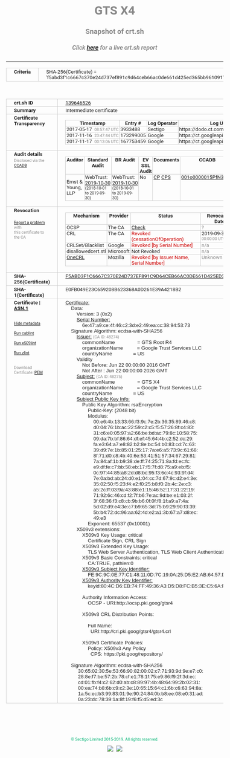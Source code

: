 # GTS X4
### Snapshot of crt.sh
##### Click [here](https://crt.sh/?q=F5ABD3F1C6667C370E24D737EF891C9D64CEB66AC0DE661D425ED365BB961091) for a live crt.sh report

---
<!DOCTYPE HTML PUBLIC "-//W3C//DTD HTML 4.0 Transitional//EN">
<HTML>
<HEAD>
  <META http-equiv="Content-Type" content="text/html; charset=UTF-8">
  <TITLE>crt.sh | f5abd3f1c6667c370e24d737ef891c9d64ceb66ac0de661d425ed365bb961091</TITLE>
  <META name="description" content="Free CT Log Certificate Search Tool from Sectigo (formerly Comodo CA)">
  <META name="keywords" content="crt.sh, CT, Certificate Transparency, Certificate Search, SSL Certificate, Sectigo, Comodo CA">
  <LINK href="//fonts.googleapis.com/css?family=Roboto+Mono|Roboto:400,400i,700,700i" rel="stylesheet">
  <STYLE type="text/css">
    a {
      white-space: nowrap;
    }
    body {
      color: #888888;
      font: 12pt Roboto, sans-serif;
      padding-top: 10px;
      text-align: center
    }
    form {
      margin: 0px
    }
    span {
      border-radius: 10px
    }
    span.heading {
      color: #888888;
      font: 12pt Roboto, sans-serif
    }
    span.title {
      background-color: #00B373;
      color: #FFFFFF;
      font: bold 18pt Roboto, sans-serif;
      padding: 0px 5px
    }
    span.text {
      color: #888888;
      font: 10pt Roboto, sans-serif
    }
    span.whiteongrey {
      background-color: #D9D9D6;
      color: #FFFFFF;
      font: bold 18pt Roboto, sans-serif;
      padding: 0px 5px
    }
    table {
      border-collapse: collapse;
      color: #222222;
      font: 10pt Roboto, sans-serif;
      margin-left: auto;
      margin-right: auto
    }
    table.options {
      border: none;
      margin-left: 10px
    }
    td, th {
      border: 1px solid #CCCCCC;
      padding: 0px 2px;
      text-align: left;
      vertical-align: top
    }
    td.outer, th.outer {
      border: 1px solid #CCCCCC;
      padding: 2px 20px;
      text-align: left
    }
    th.heading {
      color: #888888;
      font: bold italic 12pt Roboto, sans-serif;
      padding: 20px 0px 0px;
      text-align: center
    }
    th.options, td.options {
      border: none;
      vertical-align: middle
    }
    td.text {
      font: 10pt "Roboto Mono", sans-serif;
      padding: 2px 20px
    }
    td.heading {
      border: none;
      color: #888888;
      font: 12pt Roboto, sans-serif;
      padding-top: 20px;
      text-align: center
    }
    table.lint td, th {
      text-align: center
    }
    .button {
      background-color: #00B373;
      border-radius: 10px;
      color: #FFFFFF;
      font: bold 13pt Roboto, sans-serif
    }
    .copyright {
      font: 8pt Roboto, sans-serif;
      color: #00B373
    }
    .input {
      border: 1px solid #888888;
      font-weight: bold;
      text-align: center
    }
    .small {
      font: 8pt Roboto, sans-serif;
      color: #888888
    }
    .error {
      background-color: #FFDFDF;
      color: #CC0000;
      font-weight: bold
    }
    .fatal {
      background-color: #0000AA;
      color: #FFFFFF;
      font-weight: bold
    }
    .notice {
      background-color: #FFFFDF;
      color: #606000
    }
    .warning {
      background-color: #FFEFDF;
      color: #DF6000
    }
  </STYLE>
</HEAD>
<BODY>

<TABLE>
  <TR>
    <TH class="outer">Criteria</TH>
    <TD class="outer">SHA-256(Certificate) = 'f5abd3f1c6667c370e24d737ef891c9d64ceb66ac0de661d425ed365bb961091'</TD>
  </TR>
</TABLE>
<BR>
<TABLE>
  <TR>
    <TH class="outer">crt.sh ID</TH>
    <TD class="outer"><A href="?id=139646526">139646526</A></TD>
  </TR>
  <TR>
    <TH class="outer">Summary</TH>
    <TD class="outer">Intermediate certificate</TD>
  </TR>
  <TR>
    <TH class="outer">Certificate<BR>Transparency</TH>
    <TD class="outer">
<TABLE class="options" style="margin-left:0px">
  <TR>
    <TH>Timestamp</TH>
    <TH>Entry #</TH>
    <TH>Log Operator</TH>
    <TH>Log URL</TH>
  </TR>
  <TR>
    <TD>2017-05-17&nbsp; <FONT class="small">08:57:47 UTC</FONT></TD>
    <TD>3933488</TD>
    <TD>Sectigo</TD>
    <TD>https://dodo.ct.comodo.com</TD>
  </TR>
  <TR>
    <TD>2017-11-16&nbsp; <FONT class="small">23:47:44 UTC</FONT></TD>
    <TD>173299005</TD>
    <TD>Google</TD>
    <TD>https://ct.googleapis.com/pilot</TD>
  </TR>
  <TR>
    <TD>2017-11-17&nbsp; <FONT class="small">00:13:06 UTC</FONT></TD>
    <TD>167753459</TD>
    <TD>Google</TD>
    <TD>https://ct.googleapis.com/rocketeer</TD>
  </TR>
</TABLE>
    </TD>
  </TR>
  <TR>
    <TH class="outer">Audit details<BR>
      <DIV class="small" style="padding-top:3px">Disclosed via the
        <A href="//ccadb-public.secure.force.com/mozilla/PublicAllIntermediateCerts" target="_blank">CCADB</A></DIV>
    </TH>
    <TD class="outer">
<TABLE class="options" style="margin-left:0px">
  <TR>
    <TH>Auditor</TH>
    <TH>Standard Audit</TH>
    <TH>BR Audit</TH>
    <TH>EV SSL Audit</TH>
    <TH>Documents</TH>
    <TH>CCADB</TH>
    <TH>Root Owner / Certificate</TH>
  </TR>
  <TR>
    <TD style="vertical-align:middle">Ernst & Young, LLP</TD>
    <TD>WebTrust:
      <A href="https://www.cpacanada.ca/generichandlers/CPACHandler.ashx?attachmentid=236832" target="_blank">2019-10-30</A>
      <BR><FONT style="font-size:8pt">(2018-10-01 to 2019-09-30)</FONT></TD>
    <TD>WebTrust:
      <A href="https://www.cpacanada.ca/generichandlers/CPACHandler.ashx?attachmentid=236833" target="_blank">2019-10-30</A>
      <BR><FONT style="font-size:8pt">(2018-10-01 to 2019-09-30)</FONT></TD>
    <TD>No    <TD>
      <A href="https://static.googleusercontent.com/media/pki.goog/en//GTS-CP-1.9.pdf" target="blank">CP</A>
      <A href="https://static.googleusercontent.com/media/pki.goog/en//GTS-CPS-2.14.pdf" target="blank">CPS</A>
    </TD>
    <TD><A href="//ccadb.force.com/001o0000015PfN3AAK" target="_blank">001o0000015PfN3AAK</A></TD>
    <TD><A href="/?id=139646525">Google Trust Services LLC (GTS)</A></TD>
  </TR>
</TABLE>
    </TD>
  </TR>
  <TR>
    <TH class="outer">Revocation<BR><BR>
      <DIV class="small" style="padding-top:3px"><A href="?id=139646526&opt=problemreporting">Report a problem</A> with<BR>this certificate to the CA</DIV></TH>
    <TD class="outer">
      <TABLE class="options" style="margin-left:0px">
        <TR>
          <TH>Mechanism</TH>
          <TH>Provider</TH>
          <TH>Status</TH>
          <TH>Revocation Date</TH>
          <TH>Last Observed in CRL</TH>
          <TH>Last Checked <SPAN style="color:#CC0000;vertical-align:middle;font-size:70%;font-weight:normal">(Error)</SPAN></TH>
        </TR>
        <TR>
          <TD>OCSP</TD>
          <TD>The CA</TD>
          <TD><A href="?id=139646526&opt=ocsp">Check</A></TD>
          <TD><SPAN style="color:#888888">?</SPAN></TD>
          <TD><SPAN style="color:#888888">n/a</SPAN></TD>
          <TD><SPAN style="color:#888888">?</SPAN></TD>
        </TR>
        <TR>
          <TD>CRL</TD>
          <TD>The CA</TD>
          <TD><SPAN style="color:#CC0000">Revoked (cessationOfOperation)</SPAN></TD><TD>2019-09-30&nbsp; <FONT class="small">00:00:00 UTC</FONT></TD><TD>2019-09-30&nbsp; <FONT class="small">16:51:39 UTC</FONT></TD><TD>2019-12-04&nbsp; <FONT class="small">16:20:23 UTC</FONT></TD>
        </TR>
        <TR>
          <TD>CRLSet/Blacklist</TD>
          <TD>Google</TD>
          <TD><SPAN style="color:#CC0000">Revoked [by Serial Number]</SPAN></TD>
          <TD><SPAN style="color:#888888">n/a</SPAN></TD>
          <TD><SPAN style="color:#888888">n/a</SPAN></TD>
          <TD><SPAN style="color:#888888">n/a</SPAN></TD>
        </TR>
        <TR>
          <TD>disallowedcert.stl</TD>
          <TD>Microsoft</TD>
          <TD>Not Revoked</TD>
          <TD><SPAN style="color:#888888">n/a</SPAN></TD>
          <TD><SPAN style="color:#888888">n/a</SPAN></TD>
          <TD><SPAN style="color:#888888">n/a</SPAN></TD>
        </TR>
        <TR>
          <TD><A href="/mozilla-onecrl" target="_blank">OneCRL</A></TD>
          <TD>Mozilla</TD>
          <TD><SPAN style="color:#CC0000">Revoked [by Issuer Name, Serial Number]</SPAN></TD><TD><SPAN style="color:#888888">Unknown</SPAN></TD>
          <TD><SPAN style="color:#888888">n/a</SPAN></TD>
          <TD><SPAN style="color:#888888">n/a</SPAN></TD>
        </TR>
      </TABLE>
    </TD>
  </TR>
  <TR>
    <TH class="outer">SHA-256(Certificate)</TH>
    <TD class="outer"><A href="//censys.io/certificates/f5abd3f1c6667c370e24d737ef891c9d64ceb66ac0de661d425ed365bb961091">F5ABD3F1C6667C370E24D737EF891C9D64CEB66AC0DE661D425ED365BB961091</A></TD>
  </TR>
  <TR>
    <TH class="outer">SHA-1(Certificate)</TH>
    <TD class="outer">E0FB049E23C659208B623368A0D261E39A4218B2</TD>
  </TR>
  <TR>
    <TH class="outer">Certificate | <A href="?asn1=139646526">ASN.1</A>
      <SPAN class="small"><BR>
      <BR><BR><A href="?id=139646526&opt=nometadata">Hide metadata</A>
      <BR><BR><A href="?id=139646526&opt=cablint">Run cablint</A>
      <BR><BR><A href="?id=139646526&opt=x509lint">Run x509lint</A>
      <BR><BR><A href="?id=139646526&opt=zlint">Run zlint</A>
      <BR><BR><BR>Download Certificate: <A href="?d=139646526">PEM</A>
      </SPAN>
    </TH>
    <TD class="text"><A href="?d=139646526">Certificate:</A><BR>&nbsp;&nbsp;&nbsp;&nbsp;Data:<BR>&nbsp;&nbsp;&nbsp;&nbsp;&nbsp;&nbsp;&nbsp;&nbsp;Version:&nbsp;3&nbsp;(0x2)<BR>&nbsp;&nbsp;&nbsp;&nbsp;&nbsp;&nbsp;&nbsp;&nbsp;<A href="?serial=6e47a9ce4f46c23de249eacc38945373">Serial&nbsp;Number:</A><BR>&nbsp;&nbsp;&nbsp;&nbsp;&nbsp;&nbsp;&nbsp;&nbsp;&nbsp;&nbsp;&nbsp;&nbsp;6e:47:a9:ce:4f:46:c2:3d:e2:49:ea:cc:38:94:53:73<BR>&nbsp;&nbsp;&nbsp;&nbsp;Signature&nbsp;Algorithm:&nbsp;ecdsa-with-SHA256<BR>&nbsp;&nbsp;&nbsp;&nbsp;&nbsp;&nbsp;&nbsp;&nbsp;<A href="?caid=48274">Issuer:</A> <SPAN class="small">(CA ID: 48274)</SPAN><BR>&nbsp;&nbsp;&nbsp;&nbsp;&nbsp;&nbsp;&nbsp;&nbsp;&nbsp;&nbsp;&nbsp;&nbsp;commonName&nbsp;&nbsp;&nbsp;&nbsp;&nbsp;&nbsp;&nbsp;&nbsp;&nbsp;&nbsp;&nbsp;&nbsp;&nbsp;&nbsp;&nbsp;&nbsp;=&nbsp;GTS&nbsp;Root&nbsp;R4<BR>&nbsp;&nbsp;&nbsp;&nbsp;&nbsp;&nbsp;&nbsp;&nbsp;&nbsp;&nbsp;&nbsp;&nbsp;organizationName&nbsp;&nbsp;&nbsp;&nbsp;&nbsp;&nbsp;&nbsp;&nbsp;&nbsp;&nbsp;=&nbsp;Google&nbsp;Trust&nbsp;Services&nbsp;LLC<BR>&nbsp;&nbsp;&nbsp;&nbsp;&nbsp;&nbsp;&nbsp;&nbsp;&nbsp;&nbsp;&nbsp;&nbsp;countryName&nbsp;&nbsp;&nbsp;&nbsp;&nbsp;&nbsp;&nbsp;&nbsp;&nbsp;&nbsp;&nbsp;&nbsp;&nbsp;&nbsp;&nbsp;=&nbsp;US<BR>&nbsp;&nbsp;&nbsp;&nbsp;&nbsp;&nbsp;&nbsp;&nbsp;Validity<BR>&nbsp;&nbsp;&nbsp;&nbsp;&nbsp;&nbsp;&nbsp;&nbsp;&nbsp;&nbsp;&nbsp;&nbsp;Not&nbsp;Before:&nbsp;Jun&nbsp;22&nbsp;00:00:00&nbsp;2016&nbsp;GMT<BR>&nbsp;&nbsp;&nbsp;&nbsp;&nbsp;&nbsp;&nbsp;&nbsp;&nbsp;&nbsp;&nbsp;&nbsp;Not&nbsp;After&nbsp;:&nbsp;Jun&nbsp;22&nbsp;00:00:00&nbsp;2026&nbsp;GMT<BR>&nbsp;&nbsp;&nbsp;&nbsp;&nbsp;&nbsp;&nbsp;&nbsp;<A href="?caid=48275">Subject:</A> <SPAN class="small">(CA ID: 48275)</SPAN><BR>&nbsp;&nbsp;&nbsp;&nbsp;&nbsp;&nbsp;&nbsp;&nbsp;&nbsp;&nbsp;&nbsp;&nbsp;commonName&nbsp;&nbsp;&nbsp;&nbsp;&nbsp;&nbsp;&nbsp;&nbsp;&nbsp;&nbsp;&nbsp;&nbsp;&nbsp;&nbsp;&nbsp;&nbsp;=&nbsp;GTS&nbsp;X4<BR>&nbsp;&nbsp;&nbsp;&nbsp;&nbsp;&nbsp;&nbsp;&nbsp;&nbsp;&nbsp;&nbsp;&nbsp;organizationName&nbsp;&nbsp;&nbsp;&nbsp;&nbsp;&nbsp;&nbsp;&nbsp;&nbsp;&nbsp;=&nbsp;Google&nbsp;Trust&nbsp;Services&nbsp;LLC<BR>&nbsp;&nbsp;&nbsp;&nbsp;&nbsp;&nbsp;&nbsp;&nbsp;&nbsp;&nbsp;&nbsp;&nbsp;countryName&nbsp;&nbsp;&nbsp;&nbsp;&nbsp;&nbsp;&nbsp;&nbsp;&nbsp;&nbsp;&nbsp;&nbsp;&nbsp;&nbsp;&nbsp;=&nbsp;US<BR>&nbsp;&nbsp;&nbsp;&nbsp;&nbsp;&nbsp;&nbsp;&nbsp;<A href="?spkisha256=71a6bf3ae06403e120fe30354720afad528ec4757caf39a6e45bccd68f9cb2af">Subject&nbsp;Public&nbsp;Key&nbsp;Info:</A><BR>&nbsp;&nbsp;&nbsp;&nbsp;&nbsp;&nbsp;&nbsp;&nbsp;&nbsp;&nbsp;&nbsp;&nbsp;Public&nbsp;Key&nbsp;Algorithm:&nbsp;rsaEncryption<BR>&nbsp;&nbsp;&nbsp;&nbsp;&nbsp;&nbsp;&nbsp;&nbsp;&nbsp;&nbsp;&nbsp;&nbsp;&nbsp;&nbsp;&nbsp;&nbsp;Public-Key:&nbsp;(2048&nbsp;bit)<BR>&nbsp;&nbsp;&nbsp;&nbsp;&nbsp;&nbsp;&nbsp;&nbsp;&nbsp;&nbsp;&nbsp;&nbsp;&nbsp;&nbsp;&nbsp;&nbsp;Modulus:<BR>&nbsp;&nbsp;&nbsp;&nbsp;&nbsp;&nbsp;&nbsp;&nbsp;&nbsp;&nbsp;&nbsp;&nbsp;&nbsp;&nbsp;&nbsp;&nbsp;&nbsp;&nbsp;&nbsp;&nbsp;00:e6:4b:13:33:66:f3:9c:7e:2b:36:35:89:46:c8:<BR>&nbsp;&nbsp;&nbsp;&nbsp;&nbsp;&nbsp;&nbsp;&nbsp;&nbsp;&nbsp;&nbsp;&nbsp;&nbsp;&nbsp;&nbsp;&nbsp;&nbsp;&nbsp;&nbsp;&nbsp;d0:04:76:1b:ac:22:59:c2:c5:f5:57:26:8f:c4:83:<BR>&nbsp;&nbsp;&nbsp;&nbsp;&nbsp;&nbsp;&nbsp;&nbsp;&nbsp;&nbsp;&nbsp;&nbsp;&nbsp;&nbsp;&nbsp;&nbsp;&nbsp;&nbsp;&nbsp;&nbsp;31:c6:e0:05:97:a2:66:be:bd:ac:79:8c:10:58:75:<BR>&nbsp;&nbsp;&nbsp;&nbsp;&nbsp;&nbsp;&nbsp;&nbsp;&nbsp;&nbsp;&nbsp;&nbsp;&nbsp;&nbsp;&nbsp;&nbsp;&nbsp;&nbsp;&nbsp;&nbsp;09:da:7b:bf:86:64:df:ef:45:64:4b:c2:52:dc:29:<BR>&nbsp;&nbsp;&nbsp;&nbsp;&nbsp;&nbsp;&nbsp;&nbsp;&nbsp;&nbsp;&nbsp;&nbsp;&nbsp;&nbsp;&nbsp;&nbsp;&nbsp;&nbsp;&nbsp;&nbsp;fa:e3:64:a7:e8:82:b2:8e:bc:54:b0:83:cd:7c:63:<BR>&nbsp;&nbsp;&nbsp;&nbsp;&nbsp;&nbsp;&nbsp;&nbsp;&nbsp;&nbsp;&nbsp;&nbsp;&nbsp;&nbsp;&nbsp;&nbsp;&nbsp;&nbsp;&nbsp;&nbsp;39:d9:7e:1b:85:01:25:17:7a:e6:a5:73:9c:61:68:<BR>&nbsp;&nbsp;&nbsp;&nbsp;&nbsp;&nbsp;&nbsp;&nbsp;&nbsp;&nbsp;&nbsp;&nbsp;&nbsp;&nbsp;&nbsp;&nbsp;&nbsp;&nbsp;&nbsp;&nbsp;8f:71:d0:c8:4b:40:6e:53:41:51:57:34:67:29:81:<BR>&nbsp;&nbsp;&nbsp;&nbsp;&nbsp;&nbsp;&nbsp;&nbsp;&nbsp;&nbsp;&nbsp;&nbsp;&nbsp;&nbsp;&nbsp;&nbsp;&nbsp;&nbsp;&nbsp;&nbsp;7a:84:af:1b:b9:38:de:ff:74:25:71:8a:fd:ec:fc:<BR>&nbsp;&nbsp;&nbsp;&nbsp;&nbsp;&nbsp;&nbsp;&nbsp;&nbsp;&nbsp;&nbsp;&nbsp;&nbsp;&nbsp;&nbsp;&nbsp;&nbsp;&nbsp;&nbsp;&nbsp;e9:df:fe:c7:bb:58:eb:17:f5:7f:d8:75:a9:eb:f5:<BR>&nbsp;&nbsp;&nbsp;&nbsp;&nbsp;&nbsp;&nbsp;&nbsp;&nbsp;&nbsp;&nbsp;&nbsp;&nbsp;&nbsp;&nbsp;&nbsp;&nbsp;&nbsp;&nbsp;&nbsp;0c:97:44:85:a8:2d:d8:bc:95:f3:6c:4c:93:9f:d4:<BR>&nbsp;&nbsp;&nbsp;&nbsp;&nbsp;&nbsp;&nbsp;&nbsp;&nbsp;&nbsp;&nbsp;&nbsp;&nbsp;&nbsp;&nbsp;&nbsp;&nbsp;&nbsp;&nbsp;&nbsp;7e:0a:bd:ab:24:d0:e1:04:cc:7d:67:9c:d2:e4:3e:<BR>&nbsp;&nbsp;&nbsp;&nbsp;&nbsp;&nbsp;&nbsp;&nbsp;&nbsp;&nbsp;&nbsp;&nbsp;&nbsp;&nbsp;&nbsp;&nbsp;&nbsp;&nbsp;&nbsp;&nbsp;35:02:50:f5:23:f4:e2:f0:25:b8:f0:2b:4c:2e:c3:<BR>&nbsp;&nbsp;&nbsp;&nbsp;&nbsp;&nbsp;&nbsp;&nbsp;&nbsp;&nbsp;&nbsp;&nbsp;&nbsp;&nbsp;&nbsp;&nbsp;&nbsp;&nbsp;&nbsp;&nbsp;a5:2c:ff:03:9a:43:88:e1:15:46:52:17:31:22:19:<BR>&nbsp;&nbsp;&nbsp;&nbsp;&nbsp;&nbsp;&nbsp;&nbsp;&nbsp;&nbsp;&nbsp;&nbsp;&nbsp;&nbsp;&nbsp;&nbsp;&nbsp;&nbsp;&nbsp;&nbsp;71:92:6c:46:cd:f2:7f:b6:7e:ac:9d:be:e1:03:2f:<BR>&nbsp;&nbsp;&nbsp;&nbsp;&nbsp;&nbsp;&nbsp;&nbsp;&nbsp;&nbsp;&nbsp;&nbsp;&nbsp;&nbsp;&nbsp;&nbsp;&nbsp;&nbsp;&nbsp;&nbsp;3f:68:36:f3:c8:cb:9b:b6:0f:0f:f8:1f:a9:a7:4a:<BR>&nbsp;&nbsp;&nbsp;&nbsp;&nbsp;&nbsp;&nbsp;&nbsp;&nbsp;&nbsp;&nbsp;&nbsp;&nbsp;&nbsp;&nbsp;&nbsp;&nbsp;&nbsp;&nbsp;&nbsp;5d:02:d9:e4:3e:c7:b9:65:3d:75:b9:29:90:f3:39:<BR>&nbsp;&nbsp;&nbsp;&nbsp;&nbsp;&nbsp;&nbsp;&nbsp;&nbsp;&nbsp;&nbsp;&nbsp;&nbsp;&nbsp;&nbsp;&nbsp;&nbsp;&nbsp;&nbsp;&nbsp;5b:b4:72:dc:96:aa:62:4d:e2:a1:3b:67:a7:d8:ec:<BR>&nbsp;&nbsp;&nbsp;&nbsp;&nbsp;&nbsp;&nbsp;&nbsp;&nbsp;&nbsp;&nbsp;&nbsp;&nbsp;&nbsp;&nbsp;&nbsp;&nbsp;&nbsp;&nbsp;&nbsp;49:e3<BR>&nbsp;&nbsp;&nbsp;&nbsp;&nbsp;&nbsp;&nbsp;&nbsp;&nbsp;&nbsp;&nbsp;&nbsp;&nbsp;&nbsp;&nbsp;&nbsp;Exponent:&nbsp;65537&nbsp;(0x10001)<BR>&nbsp;&nbsp;&nbsp;&nbsp;&nbsp;&nbsp;&nbsp;&nbsp;X509v3&nbsp;extensions:<BR>&nbsp;&nbsp;&nbsp;&nbsp;&nbsp;&nbsp;&nbsp;&nbsp;&nbsp;&nbsp;&nbsp;&nbsp;X509v3&nbsp;Key&nbsp;Usage:&nbsp;critical<BR>&nbsp;&nbsp;&nbsp;&nbsp;&nbsp;&nbsp;&nbsp;&nbsp;&nbsp;&nbsp;&nbsp;&nbsp;&nbsp;&nbsp;&nbsp;&nbsp;Certificate&nbsp;Sign,&nbsp;CRL&nbsp;Sign<BR>&nbsp;&nbsp;&nbsp;&nbsp;&nbsp;&nbsp;&nbsp;&nbsp;&nbsp;&nbsp;&nbsp;&nbsp;X509v3&nbsp;Extended&nbsp;Key&nbsp;Usage:&nbsp;<BR>&nbsp;&nbsp;&nbsp;&nbsp;&nbsp;&nbsp;&nbsp;&nbsp;&nbsp;&nbsp;&nbsp;&nbsp;&nbsp;&nbsp;&nbsp;&nbsp;TLS&nbsp;Web&nbsp;Server&nbsp;Authentication,&nbsp;TLS&nbsp;Web&nbsp;Client&nbsp;Authentication<BR>&nbsp;&nbsp;&nbsp;&nbsp;&nbsp;&nbsp;&nbsp;&nbsp;&nbsp;&nbsp;&nbsp;&nbsp;X509v3&nbsp;Basic&nbsp;Constraints:&nbsp;critical<BR>&nbsp;&nbsp;&nbsp;&nbsp;&nbsp;&nbsp;&nbsp;&nbsp;&nbsp;&nbsp;&nbsp;&nbsp;&nbsp;&nbsp;&nbsp;&nbsp;CA:TRUE,&nbsp;pathlen:0<BR>&nbsp;&nbsp;&nbsp;&nbsp;&nbsp;&nbsp;&nbsp;&nbsp;&nbsp;&nbsp;&nbsp;&nbsp;<A href="?ski=fe9c9c0e77c148110d7c190a25d5e2ab6457df65">X509v3&nbsp;Subject&nbsp;Key&nbsp;Identifier:</A><BR>&nbsp;&nbsp;&nbsp;&nbsp;&nbsp;&nbsp;&nbsp;&nbsp;&nbsp;&nbsp;&nbsp;&nbsp;&nbsp;&nbsp;&nbsp;&nbsp;FE:9C:9C:0E:77:C1:48:11:0D:7C:19:0A:25:D5:E2:AB:64:57:DF:65<BR>&nbsp;&nbsp;&nbsp;&nbsp;&nbsp;&nbsp;&nbsp;&nbsp;&nbsp;&nbsp;&nbsp;&nbsp;<A href="?ski=804cd6eb74ff4936a3d5d8fcb53ec56af0941d8c">X509v3&nbsp;Authority&nbsp;Key&nbsp;Identifier:</A><BR>&nbsp;&nbsp;&nbsp;&nbsp;&nbsp;&nbsp;&nbsp;&nbsp;&nbsp;&nbsp;&nbsp;&nbsp;&nbsp;&nbsp;&nbsp;&nbsp;keyid:80:4C:D6:EB:74:FF:49:36:A3:D5:D8:FC:B5:3E:C5:6A:F0:94:1D:8C<BR><BR>&nbsp;&nbsp;&nbsp;&nbsp;&nbsp;&nbsp;&nbsp;&nbsp;&nbsp;&nbsp;&nbsp;&nbsp;Authority&nbsp;Information&nbsp;Access:&nbsp;<BR>&nbsp;&nbsp;&nbsp;&nbsp;&nbsp;&nbsp;&nbsp;&nbsp;&nbsp;&nbsp;&nbsp;&nbsp;&nbsp;&nbsp;&nbsp;&nbsp;OCSP&nbsp;-&nbsp;URI:http://ocsp.pki.goog/gtsr4<BR><BR>&nbsp;&nbsp;&nbsp;&nbsp;&nbsp;&nbsp;&nbsp;&nbsp;&nbsp;&nbsp;&nbsp;&nbsp;X509v3&nbsp;CRL&nbsp;Distribution&nbsp;Points:&nbsp;<BR><BR>&nbsp;&nbsp;&nbsp;&nbsp;&nbsp;&nbsp;&nbsp;&nbsp;&nbsp;&nbsp;&nbsp;&nbsp;&nbsp;&nbsp;&nbsp;&nbsp;Full&nbsp;Name:<BR>&nbsp;&nbsp;&nbsp;&nbsp;&nbsp;&nbsp;&nbsp;&nbsp;&nbsp;&nbsp;&nbsp;&nbsp;&nbsp;&nbsp;&nbsp;&nbsp;&nbsp;&nbsp;URI:http://crl.pki.goog/gtsr4/gtsr4.crl<BR><BR>&nbsp;&nbsp;&nbsp;&nbsp;&nbsp;&nbsp;&nbsp;&nbsp;&nbsp;&nbsp;&nbsp;&nbsp;X509v3&nbsp;Certificate&nbsp;Policies:&nbsp;<BR>&nbsp;&nbsp;&nbsp;&nbsp;&nbsp;&nbsp;&nbsp;&nbsp;&nbsp;&nbsp;&nbsp;&nbsp;&nbsp;&nbsp;&nbsp;&nbsp;Policy:&nbsp;X509v3&nbsp;Any&nbsp;Policy<BR>&nbsp;&nbsp;&nbsp;&nbsp;&nbsp;&nbsp;&nbsp;&nbsp;&nbsp;&nbsp;&nbsp;&nbsp;&nbsp;&nbsp;&nbsp;&nbsp;&nbsp;&nbsp;CPS:&nbsp;https://pki.goog/repository/<BR><BR>&nbsp;&nbsp;&nbsp;&nbsp;Signature&nbsp;Algorithm:&nbsp;ecdsa-with-SHA256<BR>&nbsp;&nbsp;&nbsp;&nbsp;&nbsp;&nbsp;&nbsp;&nbsp;&nbsp;30:65:02:30:5e:53:66:90:82:00:02:c7:71:93:9d:9e:e7:c0:<BR>&nbsp;&nbsp;&nbsp;&nbsp;&nbsp;&nbsp;&nbsp;&nbsp;&nbsp;28:8e:f7:be:57:2b:78:cf:e1:78:1f:75:e9:86:f9:2f:3d:ec:<BR>&nbsp;&nbsp;&nbsp;&nbsp;&nbsp;&nbsp;&nbsp;&nbsp;&nbsp;cd:01:fb:f4:c2:62:d0:ab:c8:89:97:4b:48:64:99:2b:02:31:<BR>&nbsp;&nbsp;&nbsp;&nbsp;&nbsp;&nbsp;&nbsp;&nbsp;&nbsp;00:ea:74:b8:6b:c9:c2:3e:10:65:15:64:c1:6b:c6:63:94:8a:<BR>&nbsp;&nbsp;&nbsp;&nbsp;&nbsp;&nbsp;&nbsp;&nbsp;&nbsp;1a:5c:ec:b3:99:83:01:9e:90:24:84:0b:b8:ee:08:e0:31:ad:<BR>&nbsp;&nbsp;&nbsp;&nbsp;&nbsp;&nbsp;&nbsp;&nbsp;&nbsp;0a:23:dc:78:39:1a:8f:19:f6:f5:d5:ed:3c<BR>    </TD>
  </TR>
</TABLE>

  <BR><BR><BR>

  <P class="copyright">&copy; Sectigo Limited 2015-2019. All rights reserved.</P>
  <DIV>
    <A href="https://sectigo.com/"><IMG src="/sectigo_s.png"></A>
    &nbsp;<A href="https://github.com/crtsh"><IMG src="/GitHub-Mark-32px.png"></A>
  </DIV>
</BODY>
</HTML>
